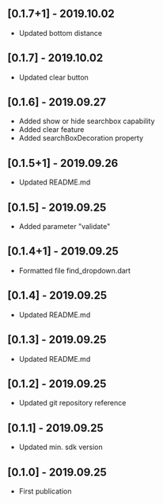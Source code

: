 ## [0.1.7+1] - 2019.10.02
 * Updated bottom distance


## [0.1.7] - 2019.10.02
 * Updated clear button


## [0.1.6] - 2019.09.27

* Added show or hide searchbox capability
* Added clear feature
* Added searchBoxDecoration property

## [0.1.5+1] - 2019.09.26

* Updated README.md

## [0.1.5] - 2019.09.25

* Added parameter "validate"

## [0.1.4+1] - 2019.09.25

* Formatted file find_dropdown.dart

## [0.1.4] - 2019.09.25

* Updated README.md

## [0.1.3] - 2019.09.25

* Updated README.md

## [0.1.2] - 2019.09.25

* Updated git repository reference

## [0.1.1] - 2019.09.25

* Updated min. sdk version

## [0.1.0] - 2019.09.25

* First publication
